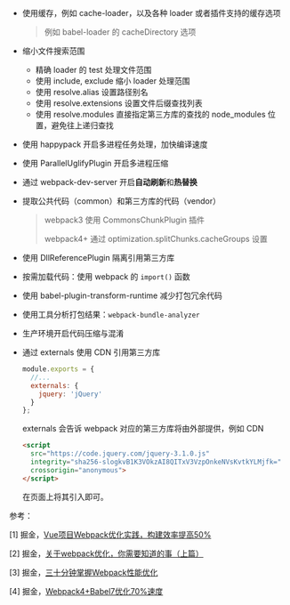 - 使用缓存，例如 cache-loader，以及各种 loader 或者插件支持的缓存选项

  > 例如 babel-loader 的 cacheDirectory 选项

- 缩小文件搜索范围

  - 精确 loader 的 test 处理文件范围
  - 使用 include, exclude 缩小 loader 处理范围
  - 使用 resolve.alias 设置路径别名
  - 使用 resolve.extensions 设置文件后缀查找列表
  - 使用 resolve.modules 直接指定第三方库的查找的 node_modules 位置，避免往上递归查找

- 使用 happypack 开启多进程任务处理，加快编译速度

- 使用 ParallelUglifyPlugin 开启多进程压缩

- 通过 webpack-dev-server 开启**自动刷新**和**热替换**

- 提取公共代码（common）和第三方库的代码（vendor）

  > webpack3 使用 CommonsChunkPlugin 插件
  >
  > webpack4+ 通过 optimization.splitChunks.cacheGroups 设置

- 使用 DllReferencePlugin 隔离引用第三方库

- 按需加载代码：使用 webpack 的 `import()` 函数

- 使用 babel-plugin-transform-runtime 减少打包冗余代码

- 使用工具分析打包结果：`webpack-bundle-analyzer`

- 生产环境开启代码压缩与混淆

- 通过 externals 使用 CDN 引用第三方库

  ```js
  module.exports = {
    //...
    externals: {
      jquery: 'jQuery'
    }
  };
  ```

  externals 会告诉 webpack 对应的第三方库将由外部提供，例如 CDN

  ```html
  <script
    src="https://code.jquery.com/jquery-3.1.0.js"
    integrity="sha256-slogkvB1K3VOkzAI8QITxV3VzpOnkeNVsKvtkYLMjfk="
    crossorigin="anonymous">
  </script>
  ```

  在页面上将其引入即可。

  

参考：

[1] 掘金，[Vue项目Webpack优化实践，构建效率提高50%](https://juejin.im/post/5c1fa158f265da613c09cb36)

[2] 掘金，[关于webpack优化，你需要知道的事（上篇）](https://juejin.im/post/5b514b6ce51d45195866ed8c)

[3] 掘金，[三十分钟掌握Webpack性能优化](https://juejin.im/post/5b652b036fb9a04fa01d616b)

[4] 掘金，[Webpack4+Babel7优化70%速度](https://juejin.im/post/5c763885e51d457380771ab0)
